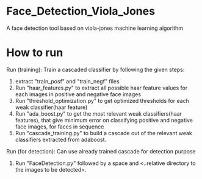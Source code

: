 # Face_Detection_Viola_Jones

A face detection tool based on viola-jones machine learning algorithm

# How to run

Run (training): Train a cascaded classifier by following the given steps:
1. extract "train_posf" and "train_negf" files
1. Run "haar_features.py" to extract all possible haar feature values for each images in positive and negative face images
2. Run "threshold_optimization.py" to get optimized thresholds for each weak classifier(haar feature) 
3. Run "ada_boost.py" to get the most relevant weak classifiers(haar features), that give minimum error on classifying positive and negative face images, for faces in sequence
4. Run "cascade_training.py" to build a cascade out of the relevant weak classifiers extracted from adaboost. 


Run (for detection): Can use already trained cascade for detection purpose
1. Run "FaceDetection.py" followed by a space and <..relative directory to the images to be detected>.
